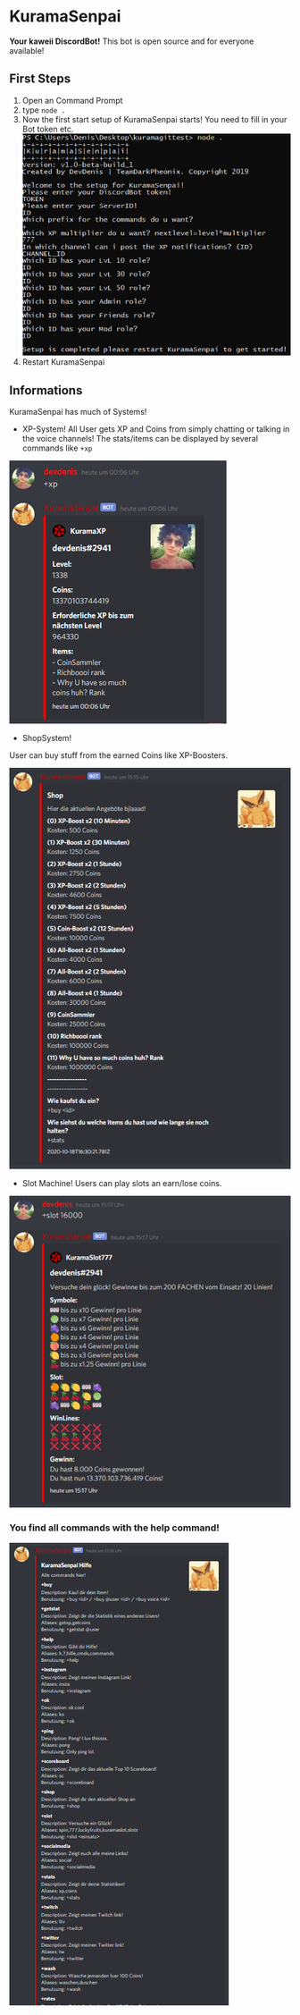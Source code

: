 # KuramaSenpai
**Your kaweii DiscordBot!**
This bot is open source and for everyone available!

## First Steps
1. Open an Command Prompt
2. type ```node .```
3. Now the first start setup of KuramaSenpai starts! You need to fill in your Bot token etc.
![Setup](https://github.com/DevDenisYT/kuramasenpai/blob/master/Screenshot%202020-10-21%20150909.png)
4. Restart KuramaSenpai

## Informations
KuramaSenpai has much of Systems!
- XP-System!
All User gets XP and Coins from simply chatting or talking in the voice channels!
The stats/items can be displayed by several commands like ```+xp```

![XP](https://github.com/DevDenisYT/kuramasenpai/blob/master/Screenshot%202020-10-21%20151400.png)
- ShopSystem!

User can buy stuff from the earned Coins like XP-Boosters.

![Shop](https://github.com/DevDenisYT/kuramasenpai/blob/master/Screenshot%202020-10-21%20151610.png)

- Slot Machine!
Users can play slots an earn/lose coins.

![Slot](https://github.com/DevDenisYT/kuramasenpai/blob/master/Screenshot%202020-10-21%20151740.png)

### You find all commands with the help command!
![help](https://github.com/DevDenisYT/kuramasenpai/blob/master/Screenshot%202020-10-21%20152009.png)
